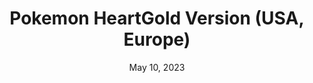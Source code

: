---
layout: nds
title: "Pokemon HeartGold Version (USA, Europe)"
categories:
 - approved
 - nds
 - universal
 - safe
tags:
- pokemon
- rpg
date: May 10, 2023
permalink: /games/pokemon-heartgold/play/details
publisher: Gamefreak
id: pokemon-heartgold
---